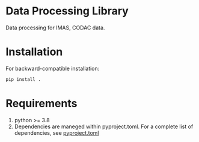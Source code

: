 # Data Processing Library
Data processing for IMAS, CODAC data.

# Installation
For backward-compatible installation:
```bash
pip install .
```

# Requirements
1. python >= 3.8
2. Dependencies are maneged within pyproject.toml. For a complete list of dependencies, see [pyproject.toml](https://git.iter.org/projects/VIS/repos/iplotprocessing/browse/pyproject.toml)
